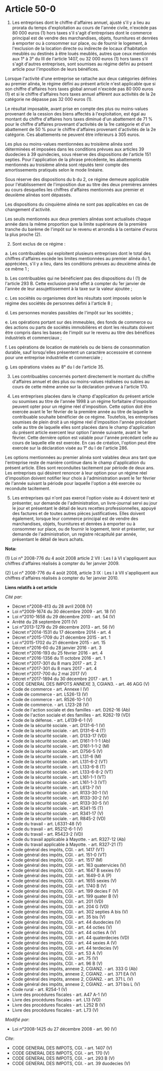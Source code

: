 # Article 50-0

1. Les entreprises dont le chiffre d'affaires annuel, ajusté s'il y a lieu au prorata du temps d'exploitation au cours de
l'année civile, n'excède pas 80 000 euros (1) hors taxes s'il s'agit d'entreprises dont le commerce principal est de vendre
des marchandises, objets, fournitures et denrées à emporter ou à consommer sur place, ou de fournir le logement, à
l'exclusion de la location directe ou indirecte de locaux d'habitation meublés ou destinés à être loués meublés, autres que
ceux mentionnés aux 1° à 3° du III de l'article 1407, ou 32 000 euros (1) hors taxes s'il s'agit d'autres entreprises, sont
soumises au régime défini au présent article pour l'imposition de leurs bénéfices. 

Lorsque l'activité d'une entreprise se rattache aux deux catégories définies au premier alinéa, le régime défini au présent
article n'est applicable que si son chiffre d'affaires hors taxes global annuel n'excède pas 80 000 euros (1) et si le
chiffre d'affaires hors taxes annuel afférent aux activités de la 2e catégorie ne dépasse pas 32 000 euros (1). 

Le résultat imposable, avant prise en compte des plus ou moins-values provenant de la cession des biens affectés à
l'exploitation, est égal au montant du chiffre d'affaires hors taxes diminué d'un abattement de 71 % pour le chiffre
d'affaires provenant d'activités de la 1re catégorie et d'un abattement de 50 % pour le chiffre d'affaires provenant
d'activités de la 2e catégorie. Ces abattements ne peuvent être inférieurs à 305 euros. 

Les plus ou moins-values mentionnées au troisième alinéa sont déterminées et imposées dans les conditions prévues aux
articles 39 duodecies à 39 quindecies, sous réserve des dispositions de l'article 151 septies. Pour l'application de la
phrase précédente, les abattements mentionnés au troisième alinéa sont réputés tenir compte des amortissements pratiqués
selon le mode linéaire. 

Sous réserve des dispositions du b du 2, ce régime demeure applicable pour l'établissement de l'imposition due au titre des
deux premières années au cours desquelles les chiffres d'affaires mentionnés aux premier et deuxième alinéas sont dépassés. 

Les dispositions du cinquième alinéa ne sont pas applicables en cas de changement d'activité. 

Les seuils mentionnés aux deux premiers alinéas sont actualisés chaque année dans la même proportion que la limite supérieure
de la première tranche du barème de l'impôt sur le revenu et arrondis à la centaine d'euros la plus proche (2). 

2. Sont exclus de ce régime : 

a. Les contribuables qui exploitent plusieurs entreprises dont le total des chiffres d'affaires excède les limites
mentionnées au premier alinéa du 1, appréciées, s'il y a lieu, dans les conditions prévues au deuxième alinéa de ce même 1 ; 

b. Les contribuables qui ne bénéficient pas des dispositions du I (1) de l'article 293 B. Cette exclusion prend effet à
compter du 1er janvier de l'année de leur assujettissement à la taxe sur la valeur ajoutée ; 

c. Les sociétés ou organismes dont les résultats sont imposés selon le régime des sociétés de personnes défini à l'article
8 ; 

d. Les personnes morales passibles de l'impôt sur les sociétés ; 

e. Les opérations portant sur des immeubles, des fonds de commerce ou des actions ou parts de sociétés immobilières et dont
les résultats doivent être compris dans les bases de l'impôt sur le revenu au titre des bénéfices industriels et
commerciaux ; 

f. Les opérations de location de matériels ou de biens de consommation durable, sauf lorsqu'elles présentent un caractère
accessoire et connexe pour une entreprise industrielle et commerciale ; 

g. Les opérations visées au 8° du I de l'article 35. 

3. Les contribuables concernés portent directement le montant du chiffre d'affaires annuel et des plus ou moins-values
réalisées ou subies au cours de cette même année sur la déclaration prévue à l'article 170. 

4. Les entreprises placées dans le champ d'application du présent article ou soumises au titre de l'année 1998 à un régime
forfaitaire d'imposition peuvent opter pour un régime réel d'imposition. Cette option doit être exercée avant le 1er février
de la première année au titre de laquelle le contribuable souhaite bénéficier de ce régime. Toutefois, les entreprises
soumises de plein droit à un régime réel d'imposition l'année précédant celle au titre de laquelle elles sont placées dans le
champ d'application du présent article exercent leur option l'année suivante, avant le 1er février. Cette dernière option est
valable pour l'année précédant celle au cours de laquelle elle est exercée. En cas de création, l'option peut être exercée
sur la déclaration visée au 1° du I de l'article 286. 

Les options mentionnées au premier alinéa sont valables deux ans tant que l'entreprise reste de manière continue dans le
champ d'application du présent article. Elles sont reconduites tacitement par période de deux ans. Les entreprises qui
désirent renoncer à leur option pour un régime réel d'imposition doivent notifier leur choix à l'administration avant le 1er
février de l'année suivant la période pour laquelle l'option a été exercée ou reconduite tacitement. 

5. Les entreprises qui n'ont pas exercé l'option visée au 4 doivent tenir et présenter, sur demande de l'administration, un
livre-journal servi au jour le jour et présentant le détail de leurs recettes professionnelles, appuyé des factures et de
toutes autres pièces justificatives. Elles doivent également, lorsque leur commerce principal est de vendre des marchandises,
objets, fournitures et denrées à emporter ou à consommer sur place, ou de fournir le logement, tenir et présenter, sur
demande de l'administration, un registre récapitulé par année, présentant le détail de leurs achats.

**Nota:**

(1) Loi n° 2008-776 du 4 août 2008 article 2 VII : Les I à VI s'appliquent aux chiffres d'affaires réalisés à compter du 1er
janvier 2009.

(2) Loi n° 2008-776 du 4 août 2008, article 3 IX : Les I à VII s'appliquent aux chiffres d'affaires réalisés à compter du 1er
janvier 2010.

**Liens relatifs à cet article**

_Cité par_:

  - Décret n°2008-413 du 28 avril 2008 (V)
  - Loi n°2009-1674 du 30 décembre 2009 - art. 18 (V)
  - Loi n°2010-1658 du 29 décembre 2010 - art. 54 (V)
  - Arrêté du 28 septembre 2011 (V)
  - Loi n°2013-1279 du 29 décembre 2013 - art. 56 (V)
  - Décret n°2014-1531 du 17 décembre 2014 - art. 4
  - Décret n°2015-1709 du 21 décembre 2015 - art. 1
  - Loi n°2015-1702 du 21 décembre 2015 - art. 15
  - Décret n°2016-60 du 28 janvier 2016 - art. 3
  - Décret n°2016-193 du 25 février 2016 - art. 4
  - Décret n°2016-1356 du 11 octobre 2016 - art. 1
  - Décret n°2017-301 du 8 mars 2017 - art. 2
  - Décret n°2017-301 du 8 mars 2017 - art. 4
  - Décret n°2017-700 du 2 mai 2017 (V)
  - Décret n°2017-1894 du 30 décembre 2017 - art. 1
  - CODE GENERAL DES IMPOTS ANNEXE 3, CGIAN3. - art. 46 AGG (V)
  - Code de commerce - art. Annexe I (V)
  - Code de commerce - art. L526-13 (V)
  - Code de commerce - art. R526-10-1 (V)
  - Code de commerce. - art. L123-28 (V)
  - Code de l'action sociale et des familles - art. D262-16 (Ab)
  - Code de l'action sociale et des familles - art. R262-19 (VD)
  - Code de la défense. - art. L4139-6-1 (V)
  - Code de la sécurité sociale. - art. D131-6-1 (V)
  - Code de la sécurité sociale. - art. D131-6-4 (T)
  - Code de la sécurité sociale. - art. D133-17 (VD)
  - Code de la sécurité sociale. - art. D161-1-1-1 (Ab)
  - Code de la sécurité sociale. - art. D161-1-1-2 (M)
  - Code de la sécurité sociale. - art. D756-5 (V)
  - Code de la sécurité sociale. - art. L131-6 (M)
  - Code de la sécurité sociale. - art. L131-6-2 (VT)
  - Code de la sécurité sociale. - art. L133-6-8 (T)
  - Code de la sécurité sociale. - art. L133-6-8-2 (VT)
  - Code de la sécurité sociale. - art. L161-1-1 (VT)
  - Code de la sécurité sociale. - art. L161-1-3 (VT)
  - Code de la sécurité sociale. - art. L613-7 (V)
  - Code de la sécurité sociale. - art. R133-30-1 (V)
  - Code de la sécurité sociale. - art. R133-30-2 (V)
  - Code de la sécurité sociale. - art. R133-30-5 (V)
  - Code de la sécurité sociale. - art. R341-15 (T)
  - Code de la sécurité sociale. - art. R341-17 (V)
  - Code de la sécurité sociale. - art. R845-2 (VD)
  - Code du travail - art. L6331-48 (V)
  - Code du travail - art. R5212-6-1 (V)
  - Code du travail - art. R5423-2 (VD)
  - Code du travail applicable à Mayotte. - art. R327-12 (Ab)
  - Code du travail applicable à Mayotte. - art. R327-21 (T)
  - Code général des impôts, CGI. - art. 1417 (VT)
  - Code général des impôts, CGI. - art. 151-0 (VT)
  - Code général des impôts, CGI. - art. 1517 (M)
  - Code général des impôts, CGI. - art. 163 quatervicies (V)
  - Code général des impôts, CGI. - art. 1647 B sexies (V)
  - Code général des impôts, CGI. - art. 1649-0 A (P)
  - Code général des impôts, CGI. - art. 1655 sexies (V)
  - Code général des impôts, CGI. - art. 1740 B (V)
  - Code général des impôts, CGI. - art. 199 decies F (V)
  - Code général des impôts, CGI. - art. 199 quater B (V)
  - Code général des impôts, CGI. - art. 201 (VD)
  - Code général des impôts, CGI. - art. 204 G (VD)
  - Code général des impôts, CGI. - art. 302 septies A bis (V)
  - Code général des impôts, CGI. - art. 35 bis (V)
  - Code général des impôts, CGI. - art. 44 duodecies (V)
  - Code général des impôts, CGI. - art. 44 octies (V)
  - Code général des impôts, CGI. - art. 44 octies A (V)
  - Code général des impôts, CGI. - art. 44 quaterdecies (VD)
  - Code général des impôts, CGI. - art. 44 sexies A (V)
  - Code général des impôts, CGI. - art. 44 terdecies (V)
  - Code général des impôts, CGI. - art. 53 A (V)
  - Code général des impôts, CGI. - art. 75 (V)
  - Code général des impôts, CGI. - art. 96 B (V)
  - Code général des impôts, annexe 2, CGIAN2. - art. 333 G (Ab)
  - Code général des impôts, annexe 2, CGIAN2. - art. 371 EA (V)
  - Code général des impôts, annexe 2, CGIAN2. - art. 371 L (V)
  - Code général des impôts, annexe 2, CGIAN2. - art. 371 bis L (V)
  - Code rural - art. R254-1 (V)
  - Livre des procédures fiscales - art. A47 A-1 (V)
  - Livre des procédures fiscales - art. L13 (VD)
  - Livre des procédures fiscales - art. L252 B (V)
  - Livre des procédures fiscales - art. L73 (V)

_Modifié par_:

  - Loi n°2008-1425 du 27 décembre 2008 - art. 90 (V)

_Cite_:

  - CODE GENERAL DES IMPOTS, CGI. - art. 1407 (V)
  - CODE GENERAL DES IMPOTS, CGI. - art. 170 (V)
  - CODE GENERAL DES IMPOTS, CGI. - art. 293 B (V)
  - CODE GENERAL DES IMPOTS, CGI. - art. 39 duodecies (V)
